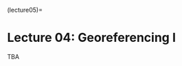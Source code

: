 (lecture05)= 
# Lecture 04: Georeferencing I 
TBA

<!-- In this lecture, we continue discussing the collection of (mostly structured) spatial data. Then we concentrate on introducing unstructured geo-text data and georeferencing (will only cover first part geoparsing). Slides can be found below:

[![Lecture04-slides](/lectures/l04-preface.png)](https://docs.google.com/presentation/d/1zdtqMBHT7j1d13z0hsfYpdu-bPlHUJlHdrVudBmUkZY/edit?usp=sharing) -->